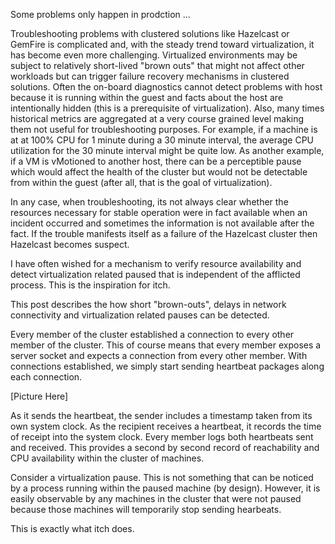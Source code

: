 

Some problems only happen in prodction ...

Troubleshooting problems with clustered solutions like Hazelcast or GemFire is complicated and, with the steady trend toward virtualization, it has become even more challenging.  Virtualized environments may be subject to relatively short-lived "brown outs" that might not affect other workloads but can trigger failure recovery mechanisms in clustered solutions.  Often the on-board diagnostics cannot detect problems with host because it is running within the guest and facts about the host are intentionally hidden (this is a prerequisite of virtualization).  Also, many times historical metrics are aggregated at a very course grained level making them not useful for troubleshooting purposes.  For example, if a machine is at at 100% CPU for 1 minute during a 30 minute interval, the average CPU utilization for the 30 minute interval might be quite low.  As another example, if a VM is vMotioned to another host, there can be a perceptible pause which would affect the health of the cluster but would not be detectable from within the guest (after all, that is the goal of virtualization).

In any case, when troubleshooting, its not always clear whether the resources necessary for stable operation were in fact available when an incident occurred and sometimes the information is not available after the fact.  If the trouble manifests itself as a failure of the Hazelcast cluster then Hazelcast becomes suspect.  

 I have often wished for a mechanism to verify resource availability and detect virtualization related paused that is independent of the afflicted process.  This is the inspiration for itch.

This post describes the how short "brown-outs", delays in network connectivity and virtualization related pauses can be detected. 

Every member of the cluster  established a connection to every other member of the cluster. This of course means that every member exposes a server socket and expects a connection from every other member. With connections established, we simply start sending heartbeat packages along each connection.  

[Picture Here]

As it sends the heartbeat, the sender includes a timestamp taken from its own system clock.  As the recipient receives a heartbeat, it records the time of receipt into the system clock.  Every member logs both heartbeats sent and received.  This provides a second by second record of reachability and CPU availability within the cluster of machines.

Consider a virtualization pause.  This is not something that can be noticed by a process running within the paused machine (by design).  However, it is easily observable by any machines in the cluster that were not paused because those machines will temporarily stop sending hearbeats.  

This is exactly what itch does.  



